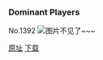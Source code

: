 ### Dominant Players
No.1392
![图片不见了~~~](https://imgs.xkcd.com/comics/dominant_players.png)

[原址](https://xkcd.com//1392) [下载](https://imgs.xkcd.com/comics/dominant_players.png)

